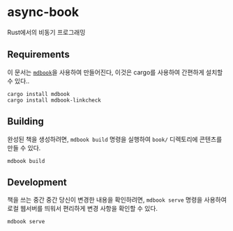 # async-book
Rust에서의 비동기 프로그래밍

## Requirements
이 문서는 [`mdbook`]을 사용하여 만들어진다, 이것은 cargo를 사용하여 간편하게 설치할 수 있다..

```
cargo install mdbook
cargo install mdbook-linkcheck
```

[`mdbook`]: https://github.com/rust-lang/mdBook

## Building
완성된 책을 생성하려면, `mdbook build` 명령을 실행하여 `book/` 디렉토리에 콘텐츠를 만들 수 있다.
```
mdbook build
```

## Development
책을 쓰는 중간 중간 당신이 변경한 내용을 확인하려면, `mdbook serve` 명령을 사용하여 로컬 웹서버를 띄워서 편리하게 변경 사항을 확인할 수 있다.
```
mdbook serve
```
